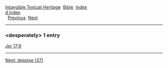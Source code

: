 [Intangible Textual Heritage](../../index)  [Bible](../index) 
[Index](index)   
[d Index](_d_)  
  [Previous](c03065)  [Next](c03067) 

------------------------------------------------------------------------

### &lt;desperately&gt; 1 entry

[Jer 17:9](../kjv/jer017.htm#009)  

------------------------------------------------------------------------

[Next: despise (37)](c03067)
